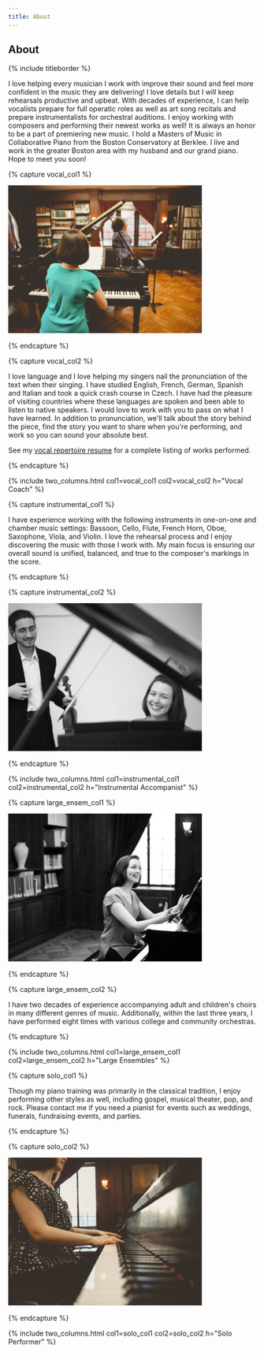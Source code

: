 ```yaml
---
title: About
---
```


## About

{% include titleborder %}

I love helping every musician I work with improve their sound and feel more confident in the music they are delivering! I love details but I will keep rehearsals productive and upbeat. With decades of experience, I can help vocalists prepare for full operatic roles as well as art song recitals and prepare instrumentalists for orchestral auditions. I enjoy working with composers and performing their newest works as well! It is always an honor to be a part of premiering new music. I hold a Masters of Music in Collaborative Piano from the Boston Conservatory at Berklee. I live and work in the greater Boston area with my husband and our grand piano. Hope to meet you soon!

{% capture vocal_col1 %}

![Vocal Coach](/assets/images/IMG_0144-393x300.jpg)

{% endcapture %}

{% capture vocal_col2 %}

I love language and I love helping my singers nail the pronunciation of the text when their singing. I have studied English, French, German, Spanish and Italian and took a quick crash course in Czech. I have had the pleasure of visiting countries where these languages are spoken and been able to listen to native speakers. I would love to work with you to pass on what I have learned. In addition to pronunciation, we'll talk about the story behind the piece, find the story you want to share when you're performing, and work so you can sound your absolute best.

See my [vocal repertoire resume](vocal_rep) for a complete listing of works performed.

{% endcapture %}

{% include two_columns.html
   col1=vocal_col1 col2=vocal_col2
   h="Vocal Coach"
%}


{% capture instrumental_col1 %}

I have experience working with the following instruments in one-on-one and chamber music settings: Bassoon, Cello, Flute, French Horn, Oboe, Saxophone, Viola, and Violin. I love the rehearsal process and I enjoy discovering the music with those I work with. My main focus is ensuring our overall sound is unified, balanced, and true to the composer's markings in the score.

{% endcapture %}

{% capture instrumental_col2 %}

![Instrumental Accompanist](/assets/images/IMG_1034_BW-e1534030367934-393x300.jpg)

{% endcapture %}

{% include two_columns.html
   col1=instrumental_col1
   col2=instrumental_col2
   h="Instrumental Accompanist"
%}


{% capture large_ensem_col1 %}

![Large Ensembles](/assets/images/IMG_0046-393x300.jpg)

{% endcapture %}

{% capture large_ensem_col2 %}

I have two decades of experience accompanying adult and children's choirs in many different genres of music. Additionally, within the last three years, I have performed eight times with various college and community orchestras.

{% endcapture %}

{% include two_columns.html
   col1=large_ensem_col1
   col2=large_ensem_col2
   h="Large Ensembles"
%}


{% capture solo_col1 %}

Though my piano training was primarily in the classical tradition, I enjoy performing other styles as well, including gospel, musical theater, pop, and rock. Please contact me if you need a pianist for events such as weddings, funerals, fundraising events, and parties.

{% endcapture %}

{% capture solo_col2 %}

![Solo Performer](/assets/images/IMG_0319-393x300.jpg)

{% endcapture %}

{% include two_columns.html
   col1=solo_col1
   col2=solo_col2
   h="Solo Performer"
%}
